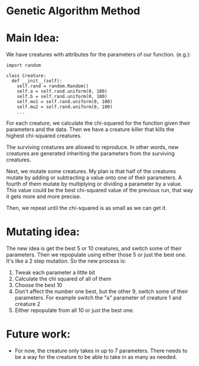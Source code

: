 # Genetic Algorithm Method

# Main Idea:

We have creatures with attributes for the parameters of our function. (e.g.):
```
import random

class Creature:
  def __init__(self):
    self.rand = random.Random()
    self.a = self.rand.uniform(0, 100)
    self.b = self.rand.uniform(0, 100)
    self.mu1 = self.rand.uniform(0, 100)
    self.mu2 = self.rand.uniform(0, 100)
    ...

```

For each creature, we calculate the chi-squared for the function given their parameters and the data. Then we have a creature killer that kills the highest chi-squared creatures.

The surviving creatures are allowed to reproduce. In other words, new creatures are generated inheriting the parameters from the surviving creatures. 

Next, we mutate some creatures. My plan is that half of the creatures mutate by adding or subtracting a value onto one of their parameters. A fourth of them mutate by multiplying or dividing a parameter by a value. This value could be the best chi-squared value of the previous run, that way it gets more and more precise. 

Then, we repeat until the chi-squared is as small as we can get it. 

# Mutating idea:

The new idea is get the best 5 or 10 creatures, and switch some of their parameters. Then we repopulate using either those 5 or just the best one. It's like a 2 step mutation. So the new process is:

1. Tweak each parameter a little bit
2. Calculate the chi squared of all of them
3. Choose the best 10
4. Don't affect the number one best, but the other 9, switch some of their parameters. For example switch the "a" parameter of creature 1 and creature 2
5. Either repopulate from all 10 or just the best one.


# Future work:
- For now, the creature only takes in up to 7 parameters. There needs to be a way for the creature to be able to take in as many as needed.